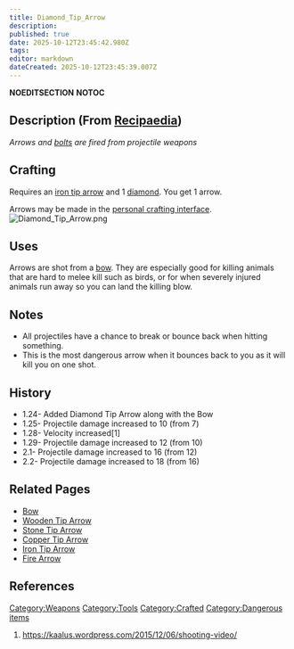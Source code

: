 ```yaml
---
title: Diamond_Tip_Arrow
description: 
published: true
date: 2025-10-12T23:45:42.980Z
tags: 
editor: markdown
dateCreated: 2025-10-12T23:45:39.007Z
---
```


__NOEDITSECTION__ __NOTOC__

## Description (From [Recipaedia](.. "wikilink"))

*Arrows and [bolts](bolts "wikilink") are fired from projectile weapons*

## Crafting

Requires an [iron tip arrow](Iron_Tip_Arrow.md "wikilink") and
1 [diamond](diamond "wikilink"). You get 1 arrow. 

Arrows may be made in the [personal crafting
interface](Crafting "wikilink").![Diamond_Tip_Arrow.png](Diamond_Tip_Arrow.png
"Diamond_Tip_Arrow.png")

## Uses

Arrows are shot from a [bow](bow "wikilink"). They are especially good
for killing animals that are hard to melee kill such as birds, or for
when severely injured animals run away so you can land the killing blow.

## Notes

  - All projectiles have a chance to break or bounce back when hitting
    something.
  - This is the most dangerous arrow when it bounces back to you as it
    will kill you on one shot.

## History

  - 1.24- Added Diamond Tip Arrow along with the Bow
  - 1.25- Projectile damage increased to 10 (from 7)
  - 1.28- Velocity increased\[1\]
  - 1.29- Projectile damage increased to 12 (from 10)
  - 2.1- Projectile damage increased to 16 (from 12)
  - 2.2- Projectile damage increased to 18 (from 16)

## Related Pages 

  - [Bow](Bow.md "wikilink")
  - [Wooden Tip Arrow](Wooden_Tip_Arrow.md "wikilink")
  - [Stone Tip Arrow](Stone_Tip_Arrow.md "wikilink")
  - [Copper Tip Arrow](Copper_Tip_Arrow.md "wikilink")
  - [Iron Tip Arrow](Iron_Tip_Arrow.md "wikilink")
  - [Fire Arrow](Fire_Arrow.md "wikilink")

## References

<references/>

[Category:Weapons](Category:Weapons "wikilink")
[Category:Tools](Category:Tools "wikilink")
[Category:Crafted](Category:Crafted "wikilink") [Category:Dangerous
items](Category:Dangerous_items "wikilink")

1.  <https://kaalus.wordpress.com/2015/12/06/shooting-video/>